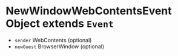 # NewWindowWebContentsEvent Object extends `Event`

* `sender` WebContents (optional)
* `newGuest` BrowserWindow (optional)

